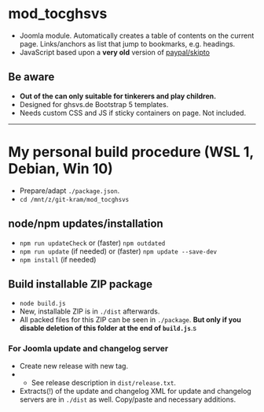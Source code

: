 # mod_tocghsvs
- Joomla module. Automatically creates a table of contents on the current page. Links/anchors as list that jump to bookmarks, e.g. headings.
- JavaScript based upon a **very old** version of [paypal/skipto](https://github.com/paypal/skipto)

## Be aware
- **Out of the can only suitable for tinkerers and play children.**
- Designed for ghsvs.de Bootstrap 5 templates.
- Needs custom CSS and JS if sticky containers on page. Not included.

-----------------------------------------------------

# My personal build procedure (WSL 1, Debian, Win 10)
- Prepare/adapt `./package.json`.
- `cd /mnt/z/git-kram/mod_tocghsvs`

## node/npm updates/installation
- `npm run updateCheck` or (faster) `npm outdated`
- `npm run update` (if needed) or (faster) `npm update --save-dev`
- `npm install` (if needed)

## Build installable ZIP package
- `node build.js`
- New, installable ZIP is in `./dist` afterwards.
- All packed files for this ZIP can be seen in `./package`. **But only if you disable deletion of this folder at the end of `build.js`**.s

### For Joomla update and changelog server
- Create new release with new tag.
- - See release description in `dist/release.txt`.
- Extracts(!) of the update and changelog XML for update and changelog servers are in `./dist` as well. Copy/paste and necessary additions.
